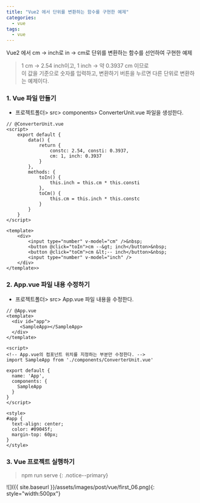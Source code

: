 ```yaml
---
title: "Vue2 에서 단위를 변환하는 함수를 구현한 예제"
categories: 
  - vue
tags:
  - vue
---
```


Vue2 에서 cm -> inch로 in -> cm로 단위를 변환하는 함수를 선언하여 구현한 예제    

> 1 cm -> 2.54 inch이고, 1 inch -> 약 0.3937 cm  이므로    
이 값을 기준으로 숫자를 입력하고, 변환하기 버튼을 누르면 다른 단위로 변환하는 예제이다.

### 1. Vue 파일 만들기    

+ 프로젝트폴더> src> components> ConverterUnit.vue 파일을 생성한다.    


```vue
// @ConverterUnit.vue
<script>
    export default {
        data() {
            return {
                constc: 2.54, consti: 0.3937,
                cm: 1, inch: 0.3937
            }
        },  
        methods: {
            toIn() {
                this.inch = this.cm * this.consti                
            },
            toCm() {              
                this.cm = this.inch * this.constc
            }            
        }
    }    
</script>
    
<template> 
    <div>        
        <input type="number" v-model="cm" />&nbsp;     
        <button @click="toIn">cm --&gt; inch</button>&nbsp;       
        <button @click="toCm">cm &lt;-- inch</button>&nbsp;
        <input type="number" v-model="inch" />
    </div>   
</template>>
```

### 2. App.vue 파일 내용 수정하기

+ 프로젝트폴더> src> App.vue 파일 내용을 수정한다.    

```vue
// @App.vue
<template>
  <div id="app">
     <SampleApp></SampleApp>
  </div>
</template>

<script>
<!-- App.vue의 컴포넌트 위치를 지정하는 부분만 수정한다. -->
import SampleApp from './components/ConverterUnit.vue'

export default {
  name: 'App',
  components: {
    SampleApp 
  }
}
</script>

<style>
#app {
  text-align: center;
  color: #09045f;
  margin-top: 60px;
}
</style>
```

### 3. Vue 프로젝트 실행하기
> npm run serve
{: .notice--primary}

![]({{ site.baseurl }}/assets/images/post/vue/first_06.png){: style="width:500px"}    



    